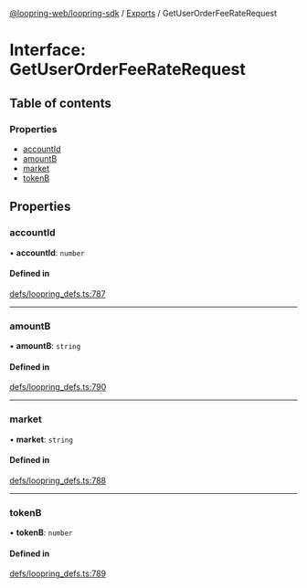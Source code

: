 [@loopring-web/loopring-sdk](../README.md) / [Exports](../modules.md) / GetUserOrderFeeRateRequest

# Interface: GetUserOrderFeeRateRequest

## Table of contents

### Properties

- [accountId](GetUserOrderFeeRateRequest.md#accountid)
- [amountB](GetUserOrderFeeRateRequest.md#amountb)
- [market](GetUserOrderFeeRateRequest.md#market)
- [tokenB](GetUserOrderFeeRateRequest.md#tokenb)

## Properties

### accountId

• **accountId**: `number`

#### Defined in

[defs/loopring_defs.ts:787](https://github.com/Loopring/loopring_sdk/blob/c031084/src/defs/loopring_defs.ts#L787)

___

### amountB

• **amountB**: `string`

#### Defined in

[defs/loopring_defs.ts:790](https://github.com/Loopring/loopring_sdk/blob/c031084/src/defs/loopring_defs.ts#L790)

___

### market

• **market**: `string`

#### Defined in

[defs/loopring_defs.ts:788](https://github.com/Loopring/loopring_sdk/blob/c031084/src/defs/loopring_defs.ts#L788)

___

### tokenB

• **tokenB**: `number`

#### Defined in

[defs/loopring_defs.ts:789](https://github.com/Loopring/loopring_sdk/blob/c031084/src/defs/loopring_defs.ts#L789)
